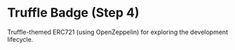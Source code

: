 # Truffle Badge (Step 4)

Truffle-themed ERC721 (using OpenZeppelin) for exploring the development lifecycle.
